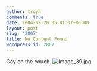 ```yaml
---
author: troyh
comments: true
date: 2004-09-20 05:01:07+00:00
layout: post
slug: '2807'
title: No Content Found
wordpress_id: 2807
---
```


Gay on the couch.
![Image_39.jpg](wp-photos/1139030982.jpeg)
